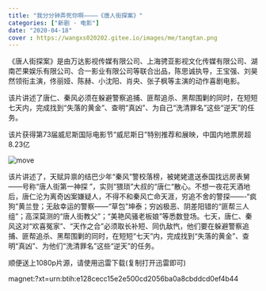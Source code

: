 ```yaml
---
title: "我分分钟弄死你啊————《唐人街探案》"
categories: ["新剧 · 电影"]
date: "2020-04-18"
cover : https://wangxs020202.gitee.io/images/me/tangtan.png
---
```



《唐人街探案》是由万达影视传媒有限公司、上海骋亚影视文化传媒有限公司、湖南芒果娱乐有限公司、合一影业有限公司等联合出品，陈思诚执导，王宝强、刘昊然领衔主演，佟丽娅、陈赫、小沈阳、肖央、张子枫等主演的动作喜剧电影。

该片讲述了唐仁、秦风必须在躲避警察追捕、匪帮追杀、黑帮围剿的同时，在短短七天内，完成找到“失落的黄金”、查明“真凶”、为自己“洗清罪名”这些“逆天”的任务。

该片获得第73届威尼斯国际电影节“威尼斯日”特别推荐和展映，中国内地票房超8.23亿

![move](https://wangxs020202.gitee.io/images/me/tangtan.png)

该片讲述了，天赋异禀的结巴少年“秦风”警校落榜，被姥姥遣送泰国找远房表舅——号称“唐人街第一神探 ”，实则“猥琐”大叔的“唐仁“散心。不想一夜花天酒地后，唐仁沦为离奇凶案嫌疑人，不得不和秦风亡命天涯，穷追不舍的警探——-“疯狗”黄兰登；无敌幸运的警察——“草包”坤泰；穷凶极恶、阴差阳错的“匪帮三人组”；高深莫测的“唐人街教父”；“美艳风骚老板娘”等悉数登场。七天，唐仁、秦风这对“欢喜冤家”、“天作之合”必须取长补短、同仇敌忾，他们要在躲避警察追捕、匪帮追杀、黑帮围剿的同时，在短短“七天”内，完成找到“失落的黄金”、查明“真凶”、为他们“洗清罪名”这些“逆天”的任务。

顺便送上1080p片源，请使用迅雷下载(复制打开迅雷即可)

magnet:?xt=urn:btih:e128cecc15e2e500cd2056ba0a8cbddcd0ef4b44